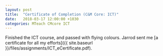 ```yaml
---
layout: post
title:  "Certificate of Completion (C&M Core: ICT)"
date:   2018-03-17 12:00:00 +1030
categories: MTeach CMcore ICT
---
```


Finished the ICT course, and passed with flying colours. Jarrod sent me [a certificate for all my efforts]({{ site.baseurl }}/files/assignments/ICT_eCertificate.pdf).

